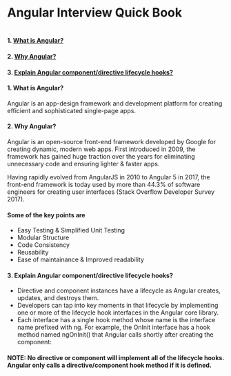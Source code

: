 <H1>Angular Interview Quick Book<H1>

#### 1. [What is Angular?](#1-what-is-angular-1)
#### 2. [Why Angular?](#2-why-angular-1)
#### 3. [Explain Angular component/directive lifecycle hooks?](#3-explain-angular-componentdirective-lifecycle-hooks-1)

#### 1. What is Angular?
Angular is an app-design framework and development platform for creating efficient and sophisticated single-page apps.

#### 2. Why Angular?
Angular is an open-source front-end framework developed by Google for creating dynamic, modern web apps. First introduced in 2009, the framework has gained huge traction over the years for eliminating unnecessary code and ensuring lighter & faster apps.

Having rapidly evolved from AngularJS in 2010 to Angular 5 in 2017, the front-end framework is today used by more than 44.3% of software engineers for creating user interfaces (Stack Overflow Developer Survey 2017).
#### Some of the key points are 
- Easy Testing & Simplified Unit Testing
- Modular Structure
- Code Consistency
- Reusability
- Ease of maintainance & Improved readability

#### 3. Explain Angular component/directive lifecycle hooks?
- Directive and component instances have a lifecycle as Angular creates, updates, and destroys them. 
- Developers can tap into key moments in that lifecycle by implementing one or more of the lifecycle hook interfaces in the Angular core library.
- Each interface has a single hook method whose name is the interface name prefixed with ng. For example, the OnInit interface has a hook method named ngOnInit() that Angular calls shortly after creating the component:

#### NOTE: No directive or component will implement all of the lifecycle hooks. Angular only calls a directive/component hook method if it is defined.
